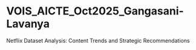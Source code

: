 # VOIS_AICTE_Oct2025_Gangasani-Lavanya
Netflix Dataset Analysis: Content Trends and Strategic Recommendations
